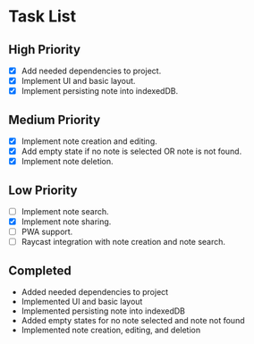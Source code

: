 # Task List

## High Priority

- [x] Add needed dependencies to project.
- [x] Implement UI and basic layout.
- [x] Implement persisting note into indexedDB.

## Medium Priority

- [x] Implement note creation and editing.
- [x] Add empty state if no note is selected OR note is not found.
- [x] Implement note deletion.

## Low Priority

- [ ] Implement note search.
- [x] Implement note sharing.
- [ ] PWA support.
- [ ] Raycast integration with note creation and note search.

## Completed

- Added needed dependencies to project
- Implemented UI and basic layout
- Implemented persisting note into indexedDB
- Added empty states for no note selected and note not found
- Implemented note creation, editing, and deletion
